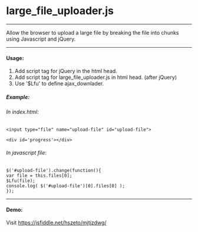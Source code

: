 # large_file_uploader.js
___   
Allow the browser to upload a large file by breaking the file into chunks using Javascript and jQuery.
___
#### Usage:
1. Add script tag for jQuery in the html head.
2. Add script tag for large_file_uploader.js in html head. (after jQuery)
3. Use '$Lfu' to define ajax_downlader. 

##### Example:
###### In index.html:
```<input type="file" name="upload-file" id="upload-file">```   

```<div id='progress'></div>```
###### In javascript file:   
```$('#upload-file').change(function(){```   
```var file = this.files[0];```   
```$Lfu(file);```   
```console.log( $('#upload-file')[0].files[0] );```   
```});```   
___
#### Demo:  
Visit https://jsfiddle.net/hszeto/mjtjzdwg/
